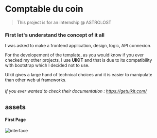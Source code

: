 # Comptable du coin

> This project is for an internship @ ASTROLOST
### First let's understand the concept of it all

I was asked to make a frontend application, design, logic, API connexion. 

For the developement of the template, as you would know if you ever checked my other projects, I use **UIKIT** and that is due to its compatibility with bootstrap which I decided not to use. 

UIkit gives a large hand of technical choices and it is easier to manipulate than other web ui frameworks. 

###### if you ever wanted to check their documentation : https://getuikit.com/

## assets

#### First Page
 
![interface](https://i.ibb.co/fqcN7d7/Capture-d-e-cran-2021-09-05-a-21-54-49.png)
